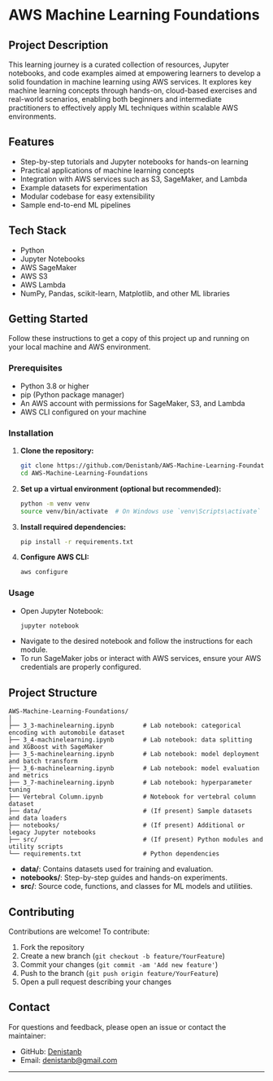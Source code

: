 # AWS Machine Learning Foundations

## Project Description

This learning journey is a curated collection of resources, Jupyter notebooks, and code examples aimed at empowering learners to develop a solid foundation in machine learning using AWS services. It explores key machine learning concepts through hands-on, cloud-based exercises and real-world scenarios, enabling both beginners and intermediate practitioners to effectively apply ML techniques within scalable AWS environments.

## Features

- Step-by-step tutorials and Jupyter notebooks for hands-on learning
- Practical applications of machine learning concepts
- Integration with AWS services such as S3, SageMaker, and Lambda
- Example datasets for experimentation
- Modular codebase for easy extensibility
- Sample end-to-end ML pipelines

## Tech Stack

- Python
- Jupyter Notebooks
- AWS SageMaker
- AWS S3
- AWS Lambda
- NumPy, Pandas, scikit-learn, Matplotlib, and other ML libraries

## Getting Started

Follow these instructions to get a copy of this project up and running on your local machine and AWS environment.

### Prerequisites

- Python 3.8 or higher
- pip (Python package manager)
- An AWS account with permissions for SageMaker, S3, and Lambda
- AWS CLI configured on your machine

### Installation

1. **Clone the repository:**
   ```bash
   git clone https://github.com/Denistanb/AWS-Machine-Learning-Foundations.git
   cd AWS-Machine-Learning-Foundations
   ```

2. **Set up a virtual environment (optional but recommended):**
   ```bash
   python -m venv venv
   source venv/bin/activate  # On Windows use `venv\Scripts\activate`
   ```

3. **Install required dependencies:**
   ```bash
   pip install -r requirements.txt
   ```

4. **Configure AWS CLI:**
   ```bash
   aws configure
   ```

### Usage

- Open Jupyter Notebook:
  ```bash
  jupyter notebook
  ```
- Navigate to the desired notebook and follow the instructions for each module.
- To run SageMaker jobs or interact with AWS services, ensure your AWS credentials are properly configured.

## Project Structure

```
AWS-Machine-Learning-Foundations/
│
├── 3_3-machinelearning.ipynb        # Lab notebook: categorical encoding with automobile dataset
├── 3_4-machinelearning.ipynb        # Lab notebook: data splitting and XGBoost with SageMaker
├── 3_5-machinelearning.ipynb        # Lab notebook: model deployment and batch transform
├── 3_6-machinelearning.ipynb        # Lab notebook: model evaluation and metrics
├── 3_7-machinelearning.ipynb        # Lab notebook: hyperparameter tuning
├── Vertebral Column.ipynb           # Notebook for vertebral column dataset
├── data/                            # (If present) Sample datasets and data loaders
├── notebooks/                       # (If present) Additional or legacy Jupyter notebooks
├── src/                             # (If present) Python modules and utility scripts
└── requirements.txt                 # Python dependencies

```

- **data/**: Contains datasets used for training and evaluation.
- **notebooks/**: Step-by-step guides and hands-on experiments.
- **src/**: Source code, functions, and classes for ML models and utilities.

## Contributing

Contributions are welcome! To contribute:

1. Fork the repository
2. Create a new branch (`git checkout -b feature/YourFeature`)
3. Commit your changes (`git commit -am 'Add new feature'`)
4. Push to the branch (`git push origin feature/YourFeature`)
5. Open a pull request describing your changes

## Contact

For questions and feedback, please open an issue or contact the maintainer:

- GitHub: [Denistanb](https://github.com/Denistanb)
- Email: denistanb@gmail.com

---

